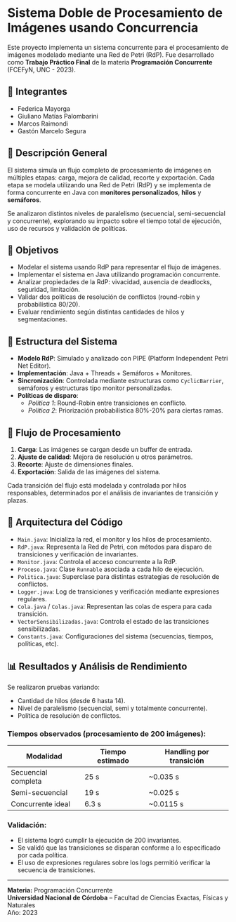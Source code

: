 # Sistema Doble de Procesamiento de Imágenes usando Concurrencia

Este proyecto implementa un sistema concurrente para el procesamiento de imágenes modelado mediante una Red de Petri (RdP). Fue desarrollado como **Trabajo Práctico Final** de la materia **Programación Concurrente** (FCEFyN, UNC - 2023).

## 👥 Integrantes

- Federica Mayorga  
- Giuliano Matías Palombarini  
- Marcos Raimondi  
- Gastón Marcelo Segura  

## 📌 Descripción General

El sistema simula un flujo completo de procesamiento de imágenes en múltiples etapas: carga, mejora de calidad, recorte y exportación. Cada etapa se modela utilizando una Red de Petri (RdP) y se implementa de forma concurrente en Java con **monitores personalizados**, **hilos** y **semáforos**.

Se analizaron distintos niveles de paralelismo (secuencial, semi-secuencial y concurrente), explorando su impacto sobre el tiempo total de ejecución, uso de recursos y validación de políticas.

## 🧠 Objetivos

- Modelar el sistema usando RdP para representar el flujo de imágenes.
- Implementar el sistema en Java utilizando programación concurrente.
- Analizar propiedades de la RdP: vivacidad, ausencia de deadlocks, seguridad, limitación.
- Validar dos políticas de resolución de conflictos (round-robin y probabilística 80/20).
- Evaluar rendimiento según distintas cantidades de hilos y segmentaciones.

## 🧱 Estructura del Sistema

- **Modelo RdP**: Simulado y analizado con PIPE (Platform Independent Petri Net Editor).
- **Implementación**: Java + Threads + Semáforos + Monitores.
- **Sincronización**: Controlada mediante estructuras como `CyclicBarrier`, semáforos y estructuras tipo monitor personalizadas.
- **Políticas de disparo**:
  - *Política 1*: Round-Robin entre transiciones en conflicto.
  - *Política 2*: Priorización probabilística 80%-20% para ciertas ramas.

## 🔄 Flujo de Procesamiento

1. **Carga**: Las imágenes se cargan desde un buffer de entrada.
2. **Ajuste de calidad**: Mejora de resolución u otros parámetros.
3. **Recorte**: Ajuste de dimensiones finales.
4. **Exportación**: Salida de las imágenes del sistema.

Cada transición del flujo está modelada y controlada por hilos responsables, determinados por el análisis de invariantes de transición y plazas.

## 🔧 Arquitectura del Código

- `Main.java`: Inicializa la red, el monitor y los hilos de procesamiento.
- `RdP.java`: Representa la Red de Petri, con métodos para disparo de transiciones y verificación de invariantes.
- `Monitor.java`: Controla el acceso concurrente a la RdP.
- `Proceso.java`: Clase `Runnable` asociada a cada hilo de ejecución.
- `Politica.java`: Superclase para distintas estrategias de resolución de conflictos.
- `Logger.java`: Log de transiciones y verificación mediante expresiones regulares.
- `Cola.java` / `Colas.java`: Representan las colas de espera para cada transición.
- `VectorSensibilizadas.java`: Controla el estado de las transiciones sensibilizadas.
- `Constants.java`: Configuraciones del sistema (secuencias, tiempos, políticas, etc).

## 📊 Resultados y Análisis de Rendimiento

Se realizaron pruebas variando:

- Cantidad de hilos (desde 6 hasta 14).
- Nivel de paralelismo (secuencial, semi y totalmente concurrente).
- Política de resolución de conflictos.

### Tiempos observados (procesamiento de 200 imágenes):

| Modalidad            | Tiempo estimado | Handling por transición |
|----------------------|------------------|--------------------------|
| Secuencial completa  | 25 s             | ~0.035 s                 |
| Semi-secuencial      | 19 s             | ~0.025 s                 |
| Concurrente ideal    | 6.3 s            | ~0.0115 s                |

### Validación:

- El sistema logró cumplir la ejecución de 200 invariantes.
- Se validó que las transiciones se disparan conforme a lo especificado por cada política.
- El uso de expresiones regulares sobre los logs permitió verificar la secuencia de transiciones.

---

**Materia:** Programación Concurrente  
**Universidad Nacional de Córdoba** – Facultad de Ciencias Exactas, Físicas y Naturales  
Año: 2023
